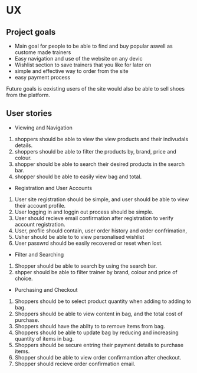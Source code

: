 # UX

## Project goals

+ Main goal for people to be able to find and buy popular aswell as custome made trainers
+ Easy navigation and use of the website on any devic 
+ Wishlist section to save trainers that you like for later on 
+ simple and effective way to order from the site
+ easy payment process 


Future goals is eexisting users of the site would also be able to sell shoes from the platform.

## User stories 

+ Viewing and Navigation

1. shoppers should be able to view the view products and their indivudals details.
2. shoppers  should be able to filter the products by, brand, price and colour.
3. shopper should be able to search their desired products in the search bar. 
4. shopper should be able to easily view bag and total.

+ Registration and User Accounts

1. User site registration should be simple, and user should be able to view their account profile.
2. User logging in and loggin out process should be simple.
3. User should recieve email confirmation after registration to verify account registration.
4. User, profile should contain, user order history and order confrimation,
5. Usher should be able to to view personalised wishlist
6. User passwrd should be easily recovered or reset when lost.

+ Filter and Searching

1. Shopper should be able to search by using the search bar.
2. shpper should be able to  filter trainer by brand, colour and price of choice.

+ Purchasing and Checkout

1. Shoppers should be to select product quantity when adding to adding to bag.
2. Shoppers should be able to view content in bag, and the total cost of purchase.
3. Shoppers should have the abilty to to remove items from bag.
4. Shoppers should be able to update bag by reducing and increasing quantity of items in bag.
5. Shoppers should be secure entring their payment details to purchase items.
6. Shopper should be able to view order confirmamtion after checkout.
7. Shopper should recieve order confirmation email.

